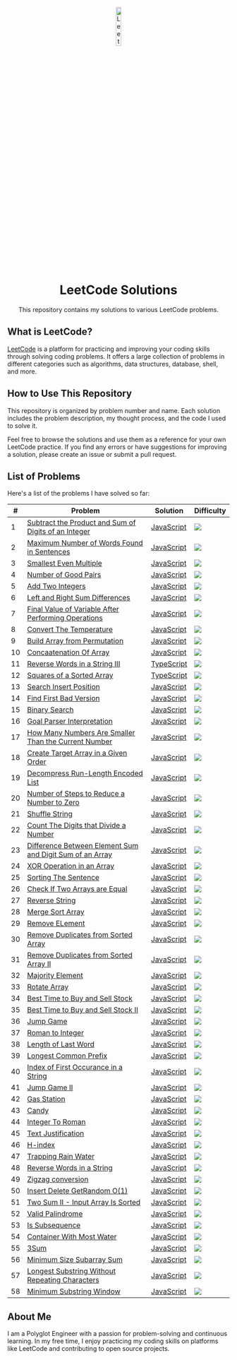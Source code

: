 <p align="center">
  <img src="https://leetcode.com/static/images/LeetCode_logo.png" width="15%" alt="LeetCode Logo"/>
</p>

<h1 align="center">LeetCode Solutions</h1>

<p align="center">This repository contains my solutions to various LeetCode problems.</p>

## What is LeetCode?

[LeetCode](https://leetcode.com/) is a platform for practicing and improving your coding skills through solving coding problems. It offers a large collection of problems in different categories such as algorithms, data structures, database, shell, and more.

## How to Use This Repository

This repository is organized by problem number and name. Each solution includes the problem description, my thought process, and the code I used to solve it.

Feel free to browse the solutions and use them as a reference for your own LeetCode practice. If you find any errors or have suggestions for improving a solution, please create an issue or submit a pull request.

## List of Problems

Here's a list of the problems I have solved so far:

| # | Problem | Solution | Difficulty |
|---|---------|----------| ---------- |
| 1 | [Subtract the Product and Sum of Digits of an Integer](https://leetcode.com/problems/subtract-the-product-and-sum-of-digits-of-an-integer/description/) | [JavaScript](./easy/1.SubtractTheProductAndSum.js) | ![](https://img.shields.io/badge/Easy-2EA043) |
| 2 | [Maximum Number of Words Found in Sentences](https://leetcode.com/problems/maximum-number-of-words-found-in-sentences/) | [JavaScript](./easy/2.MostWordsFound.js) | ![](https://img.shields.io/badge/Easy-2EA043) |
| 3 | [Smallest Even Multiple](https://leetcode.com/problems/smallest-even-multiple/) | [JavaScript](./easy/3.SmallestEvenMultiple.js) | ![](https://img.shields.io/badge/Easy-2EA043) |
| 4 | [Number of Good Pairs](https://leetcode.com/problems/number-of-good-pairs/) | [JavaScript](./easy/4.NumberOfGoodPairs.js) | ![](https://img.shields.io/badge/Easy-2EA043) |
| 5 | [Add Two Integers](https://leetcode.com/problems/add-two-integers/) | [JavaScript](./easy/5.AddTwoIntegers.js) | ![](https://img.shields.io/badge/Easy-2EA043) |
| 6 | [Left and Right Sum Differences](https://leetcode.com/problems/left-and-right-sum-differences/) | [JavaScript](./easy/6.LeftRightSumDiference.js) | ![](https://img.shields.io/badge/Easy-2EA043) |
| 7 | [Final Value of Variable After Performing Operations](https://leetcode.com/problems/final-value-of-variable-after-performing-operations/) | [JavaScript](./easy/7.FinalValueAfterOperations.js) | ![](https://img.shields.io/badge/Easy-2EA043) |
| 8 | [Convert The Temperature](https://leetcode.com/problems/convert-the-temperature/) | [JavaScript](./easy/8.ConvertTemperature.js) | ![](https://img.shields.io/badge/Easy-2EA043) |
| 9 | [Build Array from Permutation](https://leetcode.com/problems/build-array-from-permutation/) | [JavaScript](./easy/9.BuildArrayFromPermutation.js) | ![](https://img.shields.io/badge/Easy-2EA043) |
| 10 | [Concaatenation Of Array](https://leetcode.com/problems/concatenation-of-array/) | [JavaScript](./easy/10.ConcatenationOfArray.js) | ![](https://img.shields.io/badge/Easy-2EA043) |
| 11 | [Reverse Words in a String III](https://leetcode.com/problems/reverse-words-in-a-string-iii/) | [TypeScript](./easy/11.ReverseWordsInString.ts) | ![](https://img.shields.io/badge/Easy-2EA043) |
| 12 | [Squares of a Sorted Array](https://leetcode.com/problems/squares-of-a-sorted-array/) | [TypeScript](./easy/12.SortedSquares.ts) | ![](https://img.shields.io/badge/Easy-2EA043) |
| 13 | [Search Insert Position](https://leetcode.com/problems/search-insert-position/) | [JavaScript](./easy/13.SearchInsertPosition.js) | ![](https://img.shields.io/badge/Easy-2EA043) |
| 14 | [Find First Bad Version](https://leetcode.com/problems/first-bad-version/) | [JavaScript](./easy/14.FirstBadVersion.js) | ![](https://img.shields.io/badge/Easy-2EA043) |
| 15 | [Binary Search](https://leetcode.com/problems/binary-search/) | [JavaScript](./easy/15.BinarySearch.js) | ![](https://img.shields.io/badge/Easy-2EA043) |
| 16 | [Goal Parser Interpretation](https://leetcode.com/problems/goal-parser-interpretation/) | [JavaScript](./easy/16.GoalParserInterpretation.js) | ![](https://img.shields.io/badge/Easy-2EA043) |
| 17 | [How Many Numbers Are Smaller Than the Current Number](https://leetcode.com/problems/how-many-numbers-are-smaller-than-the-current-number/) | [JavaScript](./easy/17.SmallerNumbersThanCurrent.js) | ![](https://img.shields.io/badge/Easy-2EA043) |
| 18 | [Create Target Array in a Given Order](https://leetcode.com/problems/create-target-array-in-the-given-order/) | [JavaScript](./easy/18.CreateTargetArrayInOrder.js) | ![](https://img.shields.io/badge/Easy-2EA043) |
| 19 | [Decompress Run-Length Encoded List](https://leetcode.com/problems/decompress-run-length-encoded-list/) | [JavaScript](./easy/19.DecompressRLElist.js) | ![](https://img.shields.io/badge/Easy-2EA043) |
| 20 | [Number of Steps to Reduce a Number to Zero](https://leetcode.com/problems/number-of-steps-to-reduce-a-number-to-zero/) | [JavaScript](./easy/20.NumberOfStepsReductToZero.js) | ![](https://img.shields.io/badge/Easy-2EA043) |
| 21 | [Shuffle String](https://leetcode.com/problems/shuffle-string/) | [JavaScript](./easy/21.ShuffleString.js) | ![](https://img.shields.io/badge/Easy-2EA043) |
| 22 | [Count The Digits that Divide a Number](https://leetcode.com/problems/count-the-digits-that-divide-a-number/) | [JavaScript](./easy/22.CountDigitsThatDivideANumber.js) | ![](https://img.shields.io/badge/Easy-2EA043) |
| 23 | [Difference Between Element Sum and Digit Sum of an Array](https://leetcode.com/problems/difference-between-element-sum-and-digit-sum-of-an-array/) | [JavaScript](./easy/23.DifferenceOfElementAndDigitSum.js) | ![](https://img.shields.io/badge/Easy-2EA043) |
| 24 | [XOR Operation in an Array](https://leetcode.com/problems/xor-operation-in-an-array/) | [JavaScript](./easy/24.XorOperationInArray.js) | ![](https://img.shields.io/badge/Easy-2EA043) |
| 25 | [Sorting The Sentence](https://leetcode.com/problems/sorting-the-sentence/) | [JavaScript](./easy/25.SortSentence.js) | ![](https://img.shields.io/badge/Easy-2EA043) |
| 26 | [Check If Two Arrays are Equal](https://leetcode.com/problems/check-if-two-string-arrays-are-equivalent/) | [JavaScript](./easy/26.ArrayStringsAreEqual.js) | ![](https://img.shields.io/badge/Easy-2EA043) |
| 27 | [Reverse String](https://leetcode.com/problems/reverse-string/) | [JavaScript](./easy/27.ReverseString.js) | ![](https://img.shields.io/badge/Easy-2EA043) |
| 28 | [Merge Sort Array](https://leetcode.com/problems/merge-sorted-array/?envType=study-plan-v2&envId=top-interview-150) | [JavaScript](./easy/28.MergeSortArray.js) | ![](https://img.shields.io/badge/Easy-2EA043) |
| 29 | [Remove ELement](https://leetcode.com/problems/remove-element/?envType=study-plan-v2&envId=top-interview-150) | [JavaScript](./easy/29.RemoveElement.js) | ![](https://img.shields.io/badge/Easy-2EA043) |
| 30 | [Remove Duplicates from Sorted Array](https://leetcode.com/problems/remove-duplicates-from-sorted-array/?envType=study-plan-v2&envId=top-interview-150) | [JavaScript](./easy/30.RemoveDuplicates.js) | ![](https://img.shields.io/badge/Easy-2EA043) |
| 31 | [Remove Duplicates from Sorted Array II](https://leetcode.com/problems/remove-duplicates-from-sorted-array-ii/?envType=study-plan-v2&envId=top-interview-150) | [JavaScript](./medium/2.RemoveDuplicatesII.js) | ![](https://img.shields.io/badge/Medium-ffc04a) |
| 32 | [Majority Element](https://leetcode.com/problems/majority-element/?envType=study-plan-v2&envId=top-interview-150) | [JavaScript](./easy/31.MajorityElement.js) | ![](https://img.shields.io/badge/Easy-2EA043) |
| 33 | [Rotate Array](https://leetcode.com/problems/rotate-array/?envType=study-plan-v2&envId=top-interview-150) | [JavaScript](./medium/1.RotateArray.js) | ![](https://img.shields.io/badge/Medium-ffc04a) |
| 34 | [Best Time to Buy and Sell Stock](https://leetcode.com/problems/best-time-to-buy-and-sell-stock/?envType=study-plan-v2&envId=top-interview-150) | [JavaScript](./easy/32.BestTimeToBuyAndSell.js) | ![](https://img.shields.io/badge/Easy-2EA043) |
| 35 | [Best Time to Buy and Sell Stock II](https://leetcode.com/problems/best-time-to-buy-and-sell-stock-ii/?envType=study-plan-v2&envId=top-interview-150) | [JavaScript](./medium/3.BestTimeToBuyAndSell.js) | ![](https://img.shields.io/badge/Medium-ffc04a) |
| 36 | [Jump Game](https://leetcode.com/problems/jump-game/description/?envType=study-plan-v2&envId=top-interview-150) | [JavaScript](./medium/4.JumpGame.js) | ![](https://img.shields.io/badge/Medium-ffc04a) |
| 37 | [Roman to Integer](https://leetcode.com/problems/roman-to-integer/description/?envType=study-plan-v2&envId=top-interview-150) | [JavaScript](./easy/33.RomanToInteger.js) | ![](https://img.shields.io/badge/Easy-2EA043) |
| 38 | [Length of Last Word](https://leetcode.com/problems/length-of-last-word/description/?envType=study-plan-v2&envId=top-interview-150) | [JavaScript](./easy/34.LenghOfLastWord.js) | ![](https://img.shields.io/badge/Easy-2EA043) |
| 39 | [Longest Common Prefix](https://leetcode.com/problems/longest-common-prefix/description/?envType=study-plan-v2&envId=top-interview-150) | [JavaScript](./easy/35.LongestCommonPrefix.js) | ![](https://img.shields.io/badge/Easy-2EA043) |
| 40 | [Index of First Occurance in a String](https://leetcode.com/problems/find-the-index-of-the-first-occurrence-in-a-string/description/?envType=study-plan-v2&envId=top-interview-150) | [JavaScript](./easy/36.IndexOfFirstOccurance.js) | ![](https://img.shields.io/badge/Easy-2EA043) |
| 41 | [Jump Game II](https://leetcode.com/problems/jump-game-ii/?envType=study-plan-v2&envId=top-interview-150) | [JavaScript](./medium/5.JumpGame.js) | ![](https://img.shields.io/badge/Medium-ffc04a) |
| 42 | [Gas Station](https://leetcode.com/problems/gas-station/description/?envType=study-plan-v2&envId=top-interview-150) | [JavaScript](./medium/6.GasStation.js) | ![](https://img.shields.io/badge/Medium-ffc04a) |
| 43 | [Candy](https://leetcode.com/problems/candy/description/?envType=study-plan-v2&envId=top-interview-150) | [JavaScript](./hard/1.Candy.js) | ![](https://img.shields.io/badge/Hard-cf2738) |
| 44 | [Integer To Roman](https://leetcode.com/problems/integer-to-roman/description/) | [JavaScript](./medium/12.IntegerToRoman.js) | ![](https://img.shields.io/badge/Medium-ffc04a) |
| 45 | [Text Justification](https://leetcode.com/problems/text-justification/description/?envType=study-plan-v2&envId=top-interview-150) | [JavaScript](./hard/2.TextJustification.js) | ![](https://img.shields.io/badge/Hard-cf2738) |
| 46 | [H-index](https://leetcode.com/problems/h-index/description/?envType=study-plan-v2&envId=top-interview-150) | [JavaScript](./medium/8.HIndex.js) | ![](https://img.shields.io/badge/Medium-ffc04a) |
| 47 | [Trapping Rain Water](https://leetcode.com/problems/trapping-rain-water/description/?envType=study-plan-v2&envId=top-interview-150) | [JavaScript](./hard/3.TrappingRainWater.js) | ![](https://img.shields.io/badge/Hard-cf2738) |
| 48 | [Reverse Words in a String](https://leetcode.com/problems/reverse-words-in-a-string/description/?envType=study-plan-v2&envId=top-interview-150) | [JavaScript](./medium/9.ReverseWordsInString.js) | ![](https://img.shields.io/badge/Medium-ffc04a) |
| 49 | [Zigzag conversion](https://leetcode.com/problems/zigzag-conversion/description/?envType=study-plan-v2&envId=top-interview-150) | [JavaScript](./medium/10.ZigzagConversion.js) | ![](https://img.shields.io/badge/Medium-ffc04a) |
| 50 | [Insert Delete GetRandom O(1)](https://leetcode.com/problems/insert-delete-getrandom-o1/description/?envType=study-plan-v2&envId=top-interview-150) | [JavaScript](./medium/11.RandomizedSet.js) | ![](https://img.shields.io/badge/Medium-ffc04a) |
| 51 | [Two Sum II - Input Array Is Sorted](https://leetcode.com/problems/two-sum-ii-input-array-is-sorted/description/?envType=study-plan-v2&envId=top-interview-150) | [JavaScript](./twoPointers/1.TwoSum.js) | ![](https://img.shields.io/badge/Medium-ffc04a) |
| 52 | [Valid Palindrome](https://leetcode.com/problems/valid-palindrome/description/?envType=study-plan-v2&envId=top-interview-150) | [JavaScript](./twoPointers/3.ValidPalindrome.js) | ![](https://img.shields.io/badge/Medium-ffc04a) |
| 53 | [Is Subsequence](https://leetcode.com/problems/is-subsequence/description/?envType=study-plan-v2&envId=top-interview-150) | [JavaScript](./twoPointers/4.IsSubsequence.js) | ![](https://img.shields.io/badge/Easy-2EA043) |
| 54 | [Container With Most Water](https://leetcode.com/problems/container-with-most-water/description/?envType=study-plan-v2&envId=top-interview-150) | [JavaScript](./twoPointers/5.ContainerWithMostWater.js) | ![](https://img.shields.io/badge/Medium-ffc04a) |
| 55 | [3Sum](https://leetcode.com/problems/3sum/?envType=study-plan-v2&envId=top-interview-150) | [JavaScript](./twoPointers/2.ThreeSum.js) | ![](https://img.shields.io/badge/Medium-ffc04a) |
| 56 | [Minimum Size Subarray Sum](https://leetcode.com/problems/minimum-size-subarray-sum/description/?envType=study-plan-v2&envId=top-interview-150) | [JavaScript](./slidingWindow/1.MinSubArrayLen.js) | ![](https://img.shields.io/badge/Medium-ffc04a) |
| 57 | [Longest Substring Without Repeating Characters](https://leetcode.com/problems/longest-substring-without-repeating-characters/description/?envType=study-plan-v2&envId=top-interview-150) | [JavaScript](./slidingWindow/2.LengthOfLongestSubString.js) | ![](https://img.shields.io/badge/Medium-ffc04a) |
| 58 | [Minimum Substring Window](https://leetcode.com/problems/minimum-window-substring/description/) | [JavaScript](./slidingWindow/3.MinimumSubstringWindow.js) | ![](https://img.shields.io/badge/Hard-cf2738) |


## About Me

I am a Polyglot Engineer with a passion for problem-solving and continuous learning. In my free time, I enjoy practicing my coding skills on platforms like LeetCode and contributing to open source projects.
